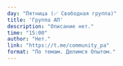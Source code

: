 ```yaml
---
day: "Пятница (✅ Свободная группа)"
title: 'Группа АП'
description: "Описание нет."
time: "15:00"
author: "Нет."
link: "https://t.me/community_pa"
format: "По темам. Делимся Опытом."
---
```

